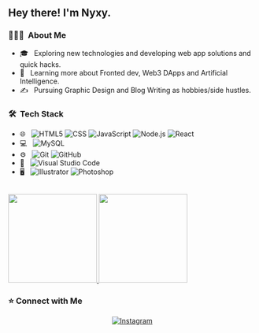 <h2> Hey there! I'm Nyxy.</h2>

<h3> 👨🏻‍💻 &nbsp;About Me </h3>

- 🎓 &nbsp; Exploring new technologies and developing web app solutions and quick hacks.
- 🌱 &nbsp; Learning more about Fronted dev, Web3 DApps and Artificial Intelligence.
- ✍️ &nbsp; Pursuing Graphic Design and Blog Writing as hobbies/side hustles.

<h3> 🛠 &nbsp;Tech Stack</h3>

- 🌐 &nbsp;
  ![HTML5](https://img.shields.io/badge/-HTML5-333333?style=flat&logo=HTML5)
  ![CSS](https://img.shields.io/badge/-CSS-333333?style=flat&logo=CSS3&logoColor=1572B6)
  ![JavaScript](https://img.shields.io/badge/-JavaScript-333333?style=flat&logo=javascript)
  ![Node.js](https://img.shields.io/badge/-Node.js-333333?style=flat&logo=node.js)
  ![React](https://img.shields.io/badge/-React-333333?style=flat&logo=react)
- 💻 &nbsp;
  ![MySQL](https://img.shields.io/badge/-MySQL-333333?style=flat&logo=mysql)
- ⚙️ &nbsp;
  ![Git](https://img.shields.io/badge/-Git-333333?style=flat&logo=git)
  ![GitHub](https://img.shields.io/badge/-GitHub-333333?style=flat&logo=github)
- 🔧 &nbsp;
  ![Visual Studio Code](https://img.shields.io/badge/-Visual%20Studio%20Code-333333?style=flat&logo=visual-studio-code&logoColor=007ACC)
- 🖥 &nbsp;
  ![Illustrator](https://img.shields.io/badge/-Illustrator-333333?style=flat&logo=adobe-illustrator)
  ![Photoshop](https://img.shields.io/badge/-Photoshop-333333?style=flat&logo=adobe-photoshop)

<br/>

<a href="https://github.com/CyNyxy">
  <img height="180em" src="https://github-readme-stats.vercel.app/api?username=CyNyxy&theme=buefy&show_icons=true" />
  <img height="180em" src="https://github-readme-stats.vercel.app/api/top-langs/?username=CyNyxy&theme=buefy&layout=compact" />
</a>

<br/>

<h3>⭐️&nbsp;Connect with Me </h3>

<p align="center">
<a href="https://github.com/CyNyxy"><img alt="Instagram" src="https://img.shields.io/badge/Instagram-adityavs__-blue?style=flat-square&logo=instagram"></a>
</p>
